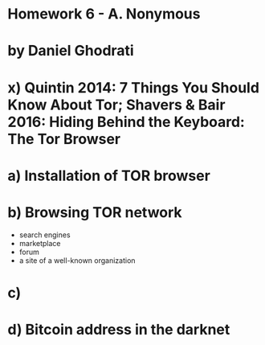 # Homework 6 - A. Nonymous
# by Daniel Ghodrati

# x) Quintin 2014: 7 Things You Should Know About Tor; Shavers & Bair 2016: Hiding Behind the Keyboard: The Tor Browser

# a) Installation of TOR browser

# b) Browsing TOR network
- search engines
- marketplace
- forum
- a site of a well-known organization

# c) 

# d) Bitcoin address in the darknet
